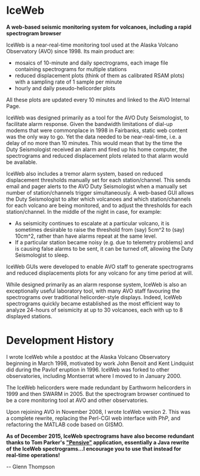 # IceWeb
**A web-based seismic monitoring system for volcanoes, including a rapid spectrogram browser**

IceWeb is a near-real-time monitoring tool used at the Alaska Volcano Observatory (AVO) since 1998. Its main product are:

* mosaics of 10-minute and daily spectrograms, each image file containing spectrograms for multiple stations
* reduced displacement plots (think of them as calibrated RSAM plots) with a sampling rate of 1 sample per minute
* hourly and daily pseudo-helicorder plots

All these plots are updated every 10 minutes and linked to the AVO Internal Page. 

IceWeb was designed primarily as a tool for the AVO Duty Seismologist, to facilitate alarm response. Given the bandwidth limitations of dial-up modems that were commonplace in 1998 in Fairbanks, static web content was the only way to go. Yet the data needed to be near-real-time, i.e. a delay of no more than 10 minutes. This would mean that by the time the Duty Seismologist received an alarm and fired up his home computer, the spectrograms and reduced displacement plots related to that alarm would be available. 

IceWeb also includes a tremor alarm system, based on reduced displacement thresholds manually set for each station/channel. This sends email and pager alerts to the AVO Duty Seismologist when a manually set number of station/channels trigger simultaneously. A web-based GUI allows the Duty Seismologist to alter which volcanoes and which station/channels for each volcano are being monitored, and to adjust the thresholds for each station/channel. In the middle of the night in case, for example:

* As seismicity continues to escalate at a particular volcano, it is sometimes desirable to raise the threshold from (say) 5cm^2 to (say) 10cm^2, rather than have alarms repeat at the same level.
* If a particular station became noisy (e.g. due to telemetry problems) and is causing false alarms to be sent, it can be turned off, allowing the Duty Seismologist to sleep.

IceWeb GUIs were developed to enable AVO staff to generate spectrograms and reduced displacements plots for any volcano for any time period at will.

While designed primarily as an alarm response system, IceWeb is also an exceptionally useful laboratory tool, with many AVO staff favouring the spectrograms over traditional helicorder-style displays. Indeed, IceWeb spectrograms quickly became established as the most efficient way to analyze 24-hours of seismicity at up to 30 volcanoes, each with up to 8 displayed stations. 

# Development History

I wrote IceWeb while a postdoc at the Alaska Volcano Observatory beginning in March 1998, motivated by work John Benoit and Kent Lindquist did during the Pavlof eruption in 1996. IceWeb was forked to other observatories, including Montserrat where I moved to in January 2000.

The IceWeb helicorders were made redundant by Earthworm helicorders in 1999 and then SWARM in 2005. But the spectrogram browser continued to be a core monitoring tool at AVO and other observatories.

Upon rejoining AVO in November 2008, I wrote IceWeb version 2. This was a complete rewrite, replacing the Perl-CGI web interface with PhP, and refactoring the MATLAB code based on GISMO. 

**As of December 2015, IceWeb spectrograms have also become redundant thanks to Tom Parker's <a href="http://volcanoes.usgs.gov/software/pensive/index.php">"Pensive"</a> application, essentially a Java rewrite of the IceWeb spectrograms...I encourage you to use that instead for real-time operations!**

-- Glenn Thompson


